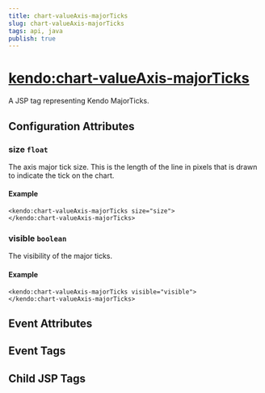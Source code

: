 ```yaml
---
title: chart-valueAxis-majorTicks
slug: chart-valueAxis-majorTicks
tags: api, java
publish: true
---
```


# <kendo:chart-valueAxis-majorTicks>
A JSP tag representing Kendo MajorTicks.

## Configuration Attributes


### size `float`

The axis major tick size. This is the length of the line in pixels that is drawn to indicate the tick on the chart.

#### Example
    <kendo:chart-valueAxis-majorTicks size="size">
    </kendo:chart-valueAxis-majorTicks>
    

### visible `boolean`

The visibility of the major ticks.

#### Example
    <kendo:chart-valueAxis-majorTicks visible="visible">
    </kendo:chart-valueAxis-majorTicks>
    

## Event Attributes


## Event Tags


## Child JSP Tags

